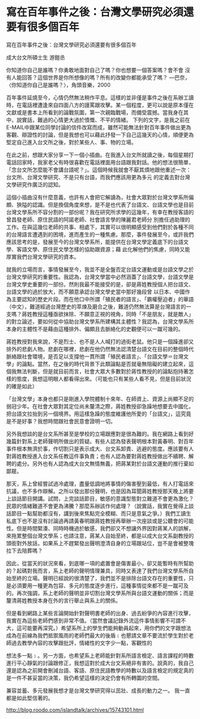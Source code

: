 # 寫在百年事件之後：台灣文學研究必須還要有很多個百年

寫在百年事件之後：台灣文學研究必須還要有很多個百年

成大台文所碩士生    游鎧丞


你知道你自己是誰嗎？你勇敢地面對自己了嗎？你也想要一個答案嗎？會不會 沒有人能回答？這個世界是你所想像的嗎？所有的改變你都能承受了嗎？  —巴奈，〈你知道你自己是誰嗎？〉，角頭音樂，2000

百年事件延燒至今，心情仍然無法稍作平息。這樣的並非僅是事件之後在系辦工讀時，在電話裡遭逢來自四面八方的謾罵跟攻擊。某一個程度，更可以說是原本僅在文獻或是書本上所看到的論戰氛圍，第一次親臨戰場，而備受震撼。當我身在其中，說實話，難過的心情更大過於憤慨、不平的情緒。
下列的文字，是我之前在E-MAIL中跟某位同學討論的信件改寫而成，雖然可能無法針對百年事件做出更為客觀、辯證性的討論，但是我想也可以藉此抒發一下自己這幾天的心情，順便更為堅定自己進入台文所之後，對於某些人、事、物的立場。

在此之前，想跟大家分享一下一個小插曲。在我進入台文所就讀之後，每個星期打電話回家時，我家老父有時很喜歡在電話裡面用台語跟我對話。他的想法很簡單，「念台文所怎麼能不會講台語呢？」。這個時候我就會不厭其煩地跟他重述一次：台文所、台灣文學研究、不是只有台語，而我們應該用更為多元
的定義去對台灣文學研究作廣泛的認知。

這個小插曲沒有什麼意義，也許有人會把它解讀為，社會大眾對於台灣文學系所偏頗、狹隘的認識。但是換個角度來想，是不是也代表了台語文、台語文學也是目前台灣文學系所不容分割的一部份呢？我在研究所求學的這幾年，有幸在教授客語的曾昌發老師、原住民語的阿諾老師、社會語言學的陳麗君老師分
別擔任過助理的工作。在與這幾位老師的共事、相處下，其實可以很明顯感受到他們對於各種不同的台灣語言遭遇到的困境，進而產生的一種焦慮。那麼，事件發展至今，或許我們應該思考的是，發展至今的台灣文學系所，能提供在台灣文學定義底下的台語文學、客語文學、原住民文學怎樣的協助跟資源；藉
此化解他們的焦慮，同時又能厚實我們台灣文學研究的資本。

就我的立場而言，事情發展至今，我並不是全盤否定台語文運動或是台語文學之於台灣文學研究的重要性。我認為，台灣文學當中必然涵蓋了台語文學，台語文學是台灣文學史重要的一部份。然則我最不能接受的是，卻是蔣姓教授個人把台語文、台語文學的過於放大，而不願意承認台灣文學史當中那好幾段曾
以日本、中國作為主要認知的歷史片段。而在他口中所謂「殖民者的語言」、「霸權壓迫者」的華語（中文），難道經過台灣歷史的萃煉及磨合之後，難道仍然無法算是台灣語言的一支嗎？蔣姓教授這種亟欲抹除、不願意正視的視角，同時「不是朋友，就是敵人」的對立論述，要如何從中協助台灣文學系所建構其主體性？我認為，台灣文學系所本身的主體性不是藉由這種排外、偏頗且去脈絡化的史觀便可以一蹴可幾的。

蔣姓教授對我來說，不是烈士、也不是人人喊打的過街老鼠。他只是一個躁進卻又排外的悲劇人物。悲劇在哪裡，悲劇在他仍然無法認清楚台語文在目前的整個時代脈絡跟社會環境，是否足以支撐他一貫所謂「殖民者語言」、「台語文學＝台灣文學」的論點。當然，在之後的時代背景下此類論點是否就毫無阻礙的建立起來，這個我無法判斷，但是就目前而言，社會大眾大多數對於蔣性教授的的論點抱持著怎樣的態度，我想這明眼人都看得出來。（可能也只有某些人看不見，但是目前狀況的確是如此）

「台灣文學」本身也都只是剛進入學院體制十來年、在師資上、資源上尚顯不足的弱冠少年。在社會大眾對其定位尚未釐清之際，蔣姓教授卻急躁地想要去中國化，把台語文拉抬到另一個境界。用這樣急躁的態度維護他所愛的「台語文」，這究竟是不是好事？我想時間跟社會民意會證明一切。

另外我想談的是台文系所甚至是學校的立場跟應對是很為難的。我在網路上看到好幾篇針對系上老師聲明所做出的質疑。有些人認為發表聲明根本對黃春明、對百年事件根本無濟於事，作切割只是表示成大、台文系卸責、逃避的態度。應該要有人對蔣姓教授進入台文系任教這件事負責；也有人認為要對蔣姓教授做出不續聘、解聘的處分。另外也有人認為成大台文無情無義，把蔣某對於台語文運動的推行棄如鄙屣。

那天，系上曾經嘗試過冷處理，盡量低調地將事情的傷害壓到最低，有人打電話來抗議，也不多作辯解。之所以發出那份聲明，也是因為耳聞蔣姓教授那天晚上將要上談話節目開講。試問，上完談話節目，敏感的意識型態對立難道不會更為激化？民眾的情緒難道不會更為沸騰？那麼系辦該作何處理？（說實話，我實在覺得上談話節目一點幫助都沒有，講到後來焦點完全模糊、而只是意氣之爭。）我們工讀生私底下也不是沒有討論過再請黃春明跟蔣姓教授再舉辦一次座談或是公聽會的可能性。但是時間緊湊、同時時機過於敏感，我們卻又不想讓外界因對蔣某人的誤解，來拖累整個台灣文學系；也請注意，蔣某人自始至終，都是以成大台文系副教授的頭銜對外放話，如果系上不趕緊發出聲明澄清自身的立場跟站位，豈不是會被整塊拉下去陪葬嗎？

因此，從當天的狀況來看，到底哪一項的處置會是傷害最小，卻又能暫時有所幫助的？起碼對我而言，系上老師的聲明情理兼具，同時又表達了我們台灣文學系所自始至終的立場。聲明已經說的很清楚了，我們並不是排除台語文存在的重要性，只是必須要用一種更為包容、多元的態度逐步進行，這種事情從來都不是一蹴可及的。再次強調，系上老師的聲明並非切割台灣文學系所與台語文運動的關係；而是釐清蔣姓教授本身在外的言行舉止與系上的關係。

但是看到網路上某些言論開始針對聲明書老師的出身、過去紛爭的內容進行攻擊，我實在為這些老師們感到非常不值。（當然會議記錄外流這件事情影響不可謂不大，這可能要再深究。）希望系所上的學生們能夠動員起來，用你們的文字跟想法成為在前線為我們抵禦風雨的老師們最大的後盾﹝也懇請文章不要流於學生對於老師過去教學內容的攻擊跟批評，情緒性的文字少一點，客觀性的

想法多一點﹞。另一方面，也希望系上老師能針對系所語言檢定、語言課程的時數進行平心靜氣的討論跟修正，我想這對於成大台文系絕非有害的。說真的，我自己還是認為之前開會刪減台語、客語、原住民語教學的時數以及語言檢定的規定真的是一件不甚妥當的決策，我仍希望這樣的決定仍會有所轉圜的空間。

兼容並蓄、多元發展我想才是台灣文學研究得以茁壯、成長的動力之一。
我一直都是如此堅信著的。

 http://blog.roodo.com/islandtalk/archives/15743101.html
